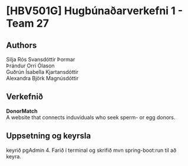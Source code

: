 # [HBV501G] Hugbúnaðarverkefni 1 - Team 27 
## Authors
Silja Rós Svansdóttir Þormar <br/>
Þrándur Orri Ólason <br/>
Guðrún Ísabella Kjartansdóttir <br/>
Alexandra Björk Magnúsdóttir <br/>
## Verkefnið
**DonorMatch** <br/>
A website that connects induviduals who seek sperm- or egg donors. 

## Uppsetning og keyrsla
keyrið pgAdmin 4.
Farið í terminal og skrifið mvn spring-boot:run til að keyra.